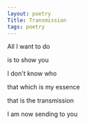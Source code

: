 ```yaml
---
layout: poetry
Title: Transmission
tags: poetry
---
```


All I want to do

is to show you

I don't know who

that which is my essence

that is the transmission

I am now sending to you